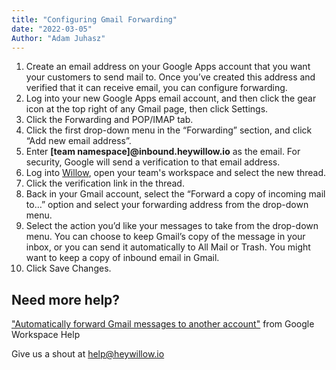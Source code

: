 ```yaml
---
title: "Configuring Gmail Forwarding"
date: "2022-03-05"
Author: "Adam Juhasz"
---
```


1. Create an email address on your Google Apps account that you want your customers to send mail to. Once you’ve created this address and verified that it can receive email, you can configure forwarding.
2. Log into your new Google Apps email account, and then click the gear icon at the top right of any Gmail page, then click Settings.
3. Click the Forwarding and POP/IMAP tab.
4. Click the first drop-down menu in the “Forwarding” section, and click “Add new email address”.
5. Enter **[team namespace]@inbound.heywillow.io** as the email. For security, Google will send a verification to that email address.
6. Log into [Willow](https://heywillow.io), open your team's workspace and select the new thread.
7. Click the verification link in the thread.
8. Back in your Gmail account, select the “Forward a copy of incoming mail to…” option and select your forwarding address from the drop-down menu.
9. Select the action you’d like your messages to take from the drop-down menu. You can choose to keep Gmail’s copy of the message in your inbox, or you can send it automatically to All Mail or Trash. You might want to keep a copy of inbound email in Gmail.
10. Click Save Changes.

## Need more help?

["Automatically forward Gmail messages to another account"](https://support.google.com/mail/answer/10957?fl=1) from Google Workspace Help

Give us a shout at [help@heywillow.io](mailto:help@heywillow.io)
